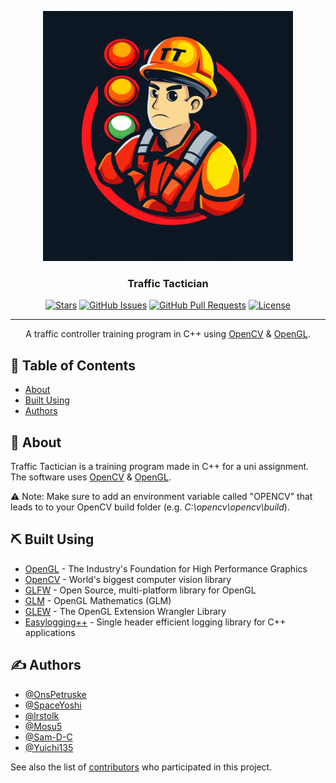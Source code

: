 <p align="center">
  <a href="https://github.com/SpaceYoshi/traffic-tactician/" rel="noopener">
 <img width=400px height=400px src="logo.png" alt="Project logo"></a>
</p>

<h3 align="center">Traffic Tactician</h3>

<div align="center">

  [![Stars](https://img.shields.io/github/stars/SpaceYoshi/traffic-tactician.svg)](https://github.com/SpaceYoshi/traffic-tactician/stargazers)
  [![GitHub Issues](https://img.shields.io/github/issues/SpaceYoshi/traffic-tactician.svg)](https://github.com/SpaceYoshi/traffic-tactician/issues)
  [![GitHub Pull Requests](https://img.shields.io/github/issues-pr/SpaceYoshi/traffic-tactician.svg)](https://github.com/SpaceYoshi/traffic-tactician/pulls)
  [![License](https://img.shields.io/badge/license-MIT-blue.svg)](/LICENSE)

</div>

---

<p align="center"> A traffic controller training program in C++ using <a href="https://opencv.org/">OpenCV</a> & <a href="https://www.opengl.org/">OpenGL</a>.
    <br> 
</p>

## 📝 Table of Contents
- [About](#about)
- [Built Using](#built_using)
- [Authors](#authors)

## 🧐 About <a name = "about"></a>
Traffic Tactician is a training program made in C++ for a uni assignment. The software uses <a href="https://opencv.org/">OpenCV</a> & <a href="https://www.opengl.org/">OpenGL</a>.


⚠ Note: Make sure to add an environment variable called "OPENCV" that leads to to your OpenCV build folder (e.g. *C:\opencv\opencv\build*).

## ⛏️ Built Using <a name = "built_using"></a>
- [OpenGL](https://opengl.org/) - The Industry's Foundation for High Performance Graphics
- [OpenCV](https://opencv.org/) - World's biggest computer vision library
- [GLFW](https://www.glfw.org/) - Open Source, multi-platform library for OpenGL
- [GLM](https://github.com/g-truc/glm) - OpenGL Mathematics (GLM)
- [GLEW](https://github.com/nigels-com/glew) - The OpenGL Extension Wrangler Library
- [Easylogging++](https://github.com/abumq/easyloggingpp/) - Single header efficient logging library for C++ applications

## ✍️ Authors <a name = "authors"></a>
- [@OnsPetruske](https://github.com/pkg-dot-zip)
- [@SpaceYoshi](https://github.com/SpaceYoshi)
- [@lrstolk](https://github.com/lrstolk)
- [@Mosu5](https://github.com/Mosu5)
- [@Sam-D-C](https://github.com/Sam-D-C)
- [@Yuichi135](https://github.com/Yuichi135)

See also the list of [contributors](https://github.com/SpaceYoshi/traffic-tactician/contributors) who participated in this project.
